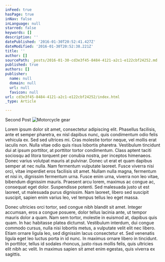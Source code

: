 ```yaml
---
inFeed: true
hasPage: true
inNav: false
inLanguage: null
starred: false
keywords: []
description: ''
datePublished: '2016-01-30T20:52:41.427Z'
dateModified: '2016-01-30T20:52:38.221Z'
title: ''
author: []
sourcePath: _posts/2016-01-30-cd3e3f45-8484-4121-a2c1-e122cbf24252.md
published: true
authors: []
publisher:
  name: null
  domain: null
  url: null
  favicon: null
url: cd3e3f45-8484-4121-a2c1-e122cbf24252/index.html
_type: Article

---
```

Second Post
![Motorcycle gear](https://s3-us-west-2.amazonaws.com/the-grid-img/p/84489bf9632c17bbc38fa50246c17ef76f984e49.jpg)

Lorem ipsum dolor sit amet, consectetur adipiscing elit. Phasellus facilisis, ante et semper pharetra, ex nisl dapibus nunc, quis condimentum odio felis vehicula ex. Sed sed ultrices mi. Cras molestie tortor neque, vel mollis erat iaculis non. Nulla vitae odio quis risus lobortis pharetra. Vestibulum tincidunt dui at ipsum porttitor, at porttitor tortor condimentum. Class aptent taciti sociosqu ad litora torquent per conubia nostra, per inceptos himenaeos. Donec varius volutpat mauris at pulvinar. Donec ut erat et quam dapibus semper at nec nulla. Nam fermentum vulputate laoreet. Fusce viverra nisi orci, vitae imperdiet eros facilisis sit amet. Nullam nulla magna, fermentum et nisi in, dignissim fermentum urna. Fusce enim urna, viverra non leo vitae, bibendum dignissim mauris. Praesent arcu lorem, maximus ac congue ac, consequat eget dolor. Suspendisse potenti. Sed malesuada justo ut est laoreet, ut malesuada purus dignissim. Nam laoreet, libero sed suscipit suscipit, sapien enim varius leo, vel tempus tellus leo eget massa.

Donec ultricies orci tortor, sed congue nibh blandit sit amet. Integer accumsan, eros a congue posuere, dolor tellus lacinia ante, ut tempor mauris dolor a quam. Nam sem tortor, molestie in euismod at, dapibus quis quam. In hac habitasse platea dictumst. Vestibulum interdum, dui congue commodo cursus, nulla nisi lobortis metus, a vulputate velit elit nec libero. Etiam ornare ligula leo, sed dignissim lacus consectetur et. Sed venenatis ligula eget leo luctus porta in id nunc. In maximus ornare libero in tincidunt. In porttitor, tellus id sodales rhoncus, justo risus mollis felis, quis ultricies elit nibh ac velit. In maximus sapien sit amet enim egestas, quis viverra ex sagittis.